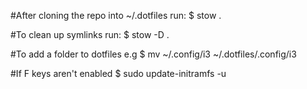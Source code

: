#After cloning the repo into ~/.dotfiles run:
$ stow .

#To clean up symlinks run:
$ stow -D .

#To add a folder to dotfiles
e.g
$ mv ~/.config/i3 ~/.dotfiles/.config/i3


#If F keys aren't enabled
$ sudo update-initramfs -u
